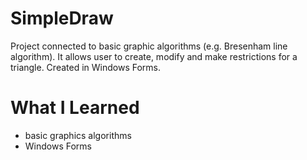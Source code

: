 # SimpleDraw

Project connected to basic graphic algorithms (e.g. Bresenham line algorithm). It allows user to create, modify and make restrictions for a triangle. Created in Windows Forms.

# What I Learned

* basic graphics algorithms
* Windows Forms
